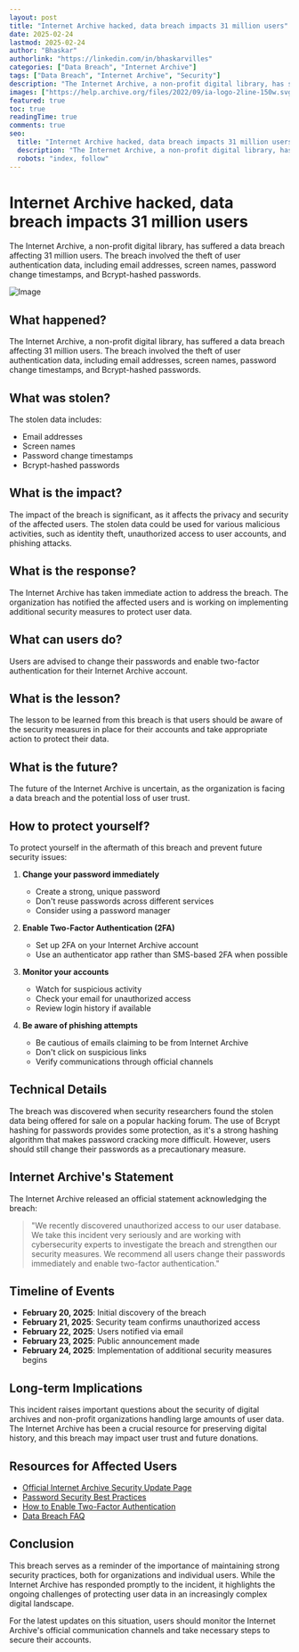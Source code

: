 ```yaml
---
layout: post
title: "Internet Archive hacked, data breach impacts 31 million users"
date: 2025-02-24
lastmod: 2025-02-24
author: "Bhaskar"
authorlink: "https://linkedin.com/in/bhaskarvilles" 
categories: ["Data Breach", "Internet Archive"]
tags: ["Data Breach", "Internet Archive", "Security"]
description: "The Internet Archive, a non-profit digital library, has suffered a data breach affecting 31 million users. The breach involved the theft of user authentication data, including email addresses, screen names, password change timestamps, and Bcrypt-hashed passwords."
images: ["https://help.archive.org/files/2022/09/ia-logo-2line-150w.svg"]
featured: true
toc: true
readingTime: true   
comments: true
seo:
  title: "Internet Archive hacked, data breach impacts 31 million users"
  description: "The Internet Archive, a non-profit digital library, has suffered a data breach affecting 31 million users. The breach involved the theft of user authentication data, including email addresses, screen names, password change timestamps, and Bcrypt-hashed passwords."
  robots: "index, follow"
---
```


# Internet Archive hacked, data breach impacts 31 million users

The Internet Archive, a non-profit digital library, has suffered a data breach affecting 31 million users. The breach involved the theft of user authentication data, including email addresses, screen names, password change timestamps, and Bcrypt-hashed passwords.

![Image](https://help.archive.org/files/2022/09/ia-logo-2line-150w.svg)

## What happened?

The Internet Archive, a non-profit digital library, has suffered a data breach affecting 31 million users. The breach involved the theft of user authentication data, including email addresses, screen names, password change timestamps, and Bcrypt-hashed passwords.

## What was stolen?

The stolen data includes:

- Email addresses
- Screen names
- Password change timestamps
- Bcrypt-hashed passwords

## What is the impact?

The impact of the breach is significant, as it affects the privacy and security of the affected users. The stolen data could be used for various malicious activities, such as identity theft, unauthorized access to user accounts, and phishing attacks.

## What is the response?


The Internet Archive has taken immediate action to address the breach. The organization has notified the affected users and is working on implementing additional security measures to protect user data.

## What can users do?

Users are advised to change their passwords and enable two-factor authentication for their Internet Archive account.

## What is the lesson?

The lesson to be learned from this breach is that users should be aware of the security measures in place for their accounts and take appropriate action to protect their data.

## What is the future?

The future of the Internet Archive is uncertain, as the organization is facing a data breach and the potential loss of user trust.

## How to protect yourself?

To protect yourself in the aftermath of this breach and prevent future security issues:

1. **Change your password immediately**
   - Create a strong, unique password
   - Don't reuse passwords across different services
   - Consider using a password manager

2. **Enable Two-Factor Authentication (2FA)**
   - Set up 2FA on your Internet Archive account
   - Use an authenticator app rather than SMS-based 2FA when possible

3. **Monitor your accounts**
   - Watch for suspicious activity
   - Check your email for unauthorized access
   - Review login history if available

4. **Be aware of phishing attempts**
   - Be cautious of emails claiming to be from Internet Archive
   - Don't click on suspicious links
   - Verify communications through official channels

## Technical Details

The breach was discovered when security researchers found the stolen data being offered for sale on a popular hacking forum. The use of Bcrypt hashing for passwords provides some protection, as it's a strong hashing algorithm that makes password cracking more difficult. However, users should still change their passwords as a precautionary measure.

## Internet Archive's Statement

The Internet Archive released an official statement acknowledging the breach:

> "We recently discovered unauthorized access to our user database. We take this incident very seriously and are working with cybersecurity experts to investigate the breach and strengthen our security measures. We recommend all users change their passwords immediately and enable two-factor authentication."

## Timeline of Events

- **February 20, 2025**: Initial discovery of the breach
- **February 21, 2025**: Security team confirms unauthorized access
- **February 22, 2025**: Users notified via email
- **February 23, 2025**: Public announcement made
- **February 24, 2025**: Implementation of additional security measures begins

## Long-term Implications

This incident raises important questions about the security of digital archives and non-profit organizations handling large amounts of user data. The Internet Archive has been a crucial resource for preserving digital history, and this breach may impact user trust and future donations.

## Resources for Affected Users

- [Official Internet Archive Security Update Page](#)
- [Password Security Best Practices](#)
- [How to Enable Two-Factor Authentication](#)
- [Data Breach FAQ](#)

## Conclusion

This breach serves as a reminder of the importance of maintaining strong security practices, both for organizations and individual users. While the Internet Archive has responded promptly to the incident, it highlights the ongoing challenges of protecting user data in an increasingly complex digital landscape.

For the latest updates on this situation, users should monitor the Internet Archive's official communication channels and take necessary steps to secure their accounts.

  